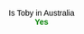 <!DOCTYPE html>
<html lang="en">
<head>
  <meta charset="UTF-8">
  <meta name="viewport" content="width=device-width, initial-scale=1.0">
  <title>Is Toby in Australia?</title>
  <style>
    body {
      font-family: Arial, sans-serif;
      text-align: center;
      margin: 50px;
    }
    .question {
      color: black;
    }
    .answer {
      color: green;
      font-weight: bold;
    }
  </style>
</head>
<body>
  <div class="question">Is Toby in Australia</div>
  <div class="answer">Yes</div>
</body>
</html>
